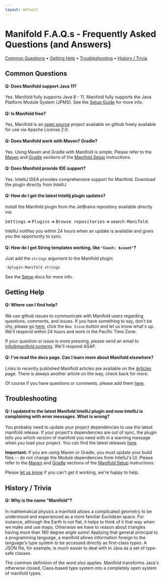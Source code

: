 ```yaml
---
layout: default
---
```


# Manifold F.A.Q.s - Frequently Asked Questions (and Answers)

[Common Questions](#common-questions) • [Getting Help](#getting-help) • [Troubleshooting](#troubleshooting) • [History / Trivia](#history--trivia)


## Common Questions

#### Q: Does Manifold support Java 11?
Yes.  Manifold fully supports Java 8 - 11.  Manifold fully supports the Java Platform Module System (JPMS).  See the
[Setup Guide](http://manifold.systems/docs.html#setup) for more info.

#### Q: Is Manifold free?
Yes, Manifold is an [open source](https://github.com/manifold-systems/manifold) project available on github freely 
available for use via Apache License 2.0.

#### Q: Does Manifold work with Maven?  Gradle?
Yes.  Using Maven and Gradle with Manifold is simple.  Please refer to the [Maven](http://manifold.systems/docs.html#maven) 
and [Gradle](http://manifold.systems/docs.html#gradle) sections of the [Manifold Setup](http://manifold.systems/docs.html#setup) 
instructions. 

#### Q: Does Manifold provide IDE support?
Yes.  IntelliJ IDEA provides comprehensive support for Manifold.  Download the plugin directly from IntelliJ 

#### Q: How do I get the latest Intellij plugin updates?
Install the Manifold plugin from the JetBrains repository available directly via: 

<kbd>Settings</kbd> ➜ <kbd>Plugins</kbd> ➜ <kbd>Browse repositories</kbd> ➜ search: <kbd>Manifold</kbd>.
  
IntelliJ notifies you within 24 hours when an update is available and gives you the opportunity to sync.

#### Q: How do I get String templates working, like `"Count: $count"`? 
Just add the `strings` argument to the Manifold plugin:
```java
-Xplugin:Manifold strings
``` 
See the [Setup](http://manifold.systems/docs.html#maven) docs for more info.

## Getting Help

#### Q: Where can I find help?
We use github issues to communicate with Manifold users regarding questions, comments, and issues.  If you have 
something to say, don't be shy, please go [here](https://github.com/manifold-systems/manifold/issues), click the 
`New Issue` button and let us know what's up.  We'll respond within 24 hours and work in the Pacific Time Zone.

If your question or issue is more pressing, please send an email to [info@manifold.systems](mailto:info@manifold.systems).
We'll respond ASAP.

#### Q: I've read the docs page.  Can I learn more about Manifold elsewhere?
Links to recently published Manifold articles are available on the [Articles](http://manifold.systems/articles/articles.html) 
page.  There is always another article on the way, check back for more. 

Of course if you have questions or comments, please add them [here](https://github.com/manifold-systems/manifold/issues). 


## Troubleshooting

#### Q: I updated to the latest Manifold IntelliJ plugin and now IntelliJ is complaining with error messages.  What is wrong?
You probably need to update your project dependencies to use the latest manifold release.  If your project's
dependencies are out of sync, the plugin tells you which version of manifold you need with in a warning message
when you load your project.  You can find the latest releases [here](https://github.com/manifold-systems/manifold/tags).

**Important:** If you are using Maven or Gradle, you must update your build files -- do not change the Module dependencies from 
IntelliJ's UI. Please refer to the [Maven](http://manifold.systems/docs.html#maven) and [Gradle](http://manifold.systems/docs.html#gradle)
sections of the [Manifold Setup](http://manifold.systems/docs.html#setup) instructions. 

Please [let us know](https://github.com/manifold-systems/manifold/issues) if you can't get it working, we're happy to 
help.



## History / Trivia

#### Q: Why is the name "Manifold"?

In mathematical physics a manifold allows a complicated geometry to be understood and experienced as a more familiar 
Euclidean space. For instance, although the Earth is not flat, it helps to think of it that way when we make and use maps. 
Otherwise we have to reason about triangles having more than 180 degree angle sums!  Applying that general principal to 
a programming language, a manifold allows information foreign to the language's type system to be accessed directly as 
first-class types.  A JSON file, for example, is much easier to deal with in Java as a set of type-safe classes.

The common definition of the word also applies.  Manifold transforms Java's otherwise closed, Class-based type system
into a completely open system of manifold types.